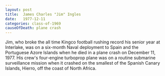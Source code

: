 ```yaml
---
layout: post
title:  James Charles "Jim" Ingles
date:   1977-12-11
categories: class-of-1969
causeOfDeath: plane crash
---
```

Jim, who broke the all time Kingco football rushing record his senior year at Interlake, was on a six-month Naval deployment to Spain and the Portuguese Azore Islands when he died in a plane crash on December 11, 1977. His crew's four-engine turboprop plane was on a routine submarine surveillance mission when it crashed on the smallest of the Spanish Canary Islands, Hierro, off the coast of North Africa.
